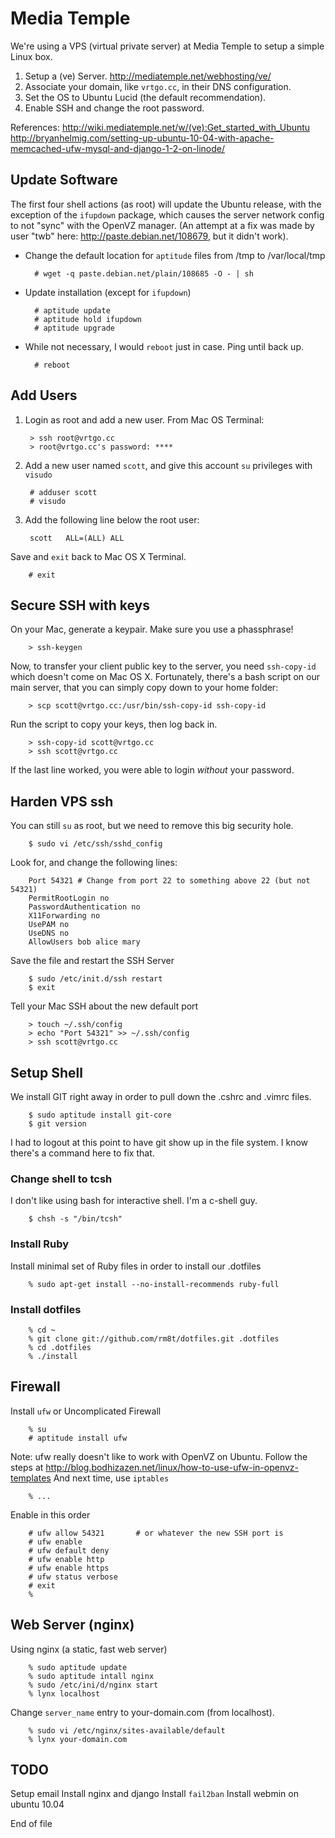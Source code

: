 Media Temple
============

We're using a VPS (virtual private server) at Media Temple to setup a simple Linux box.

1. Setup a (ve) Server. http://mediatemple.net/webhosting/ve/
2. Associate your domain, like `vrtgo.cc`, in their DNS configuration.
3. Set the OS to Ubuntu Lucid (the default recommendation).
4. Enable SSH and change the root password.

References:
http://wiki.mediatemple.net/w/(ve):Get_started_with_Ubuntu
http://bryanhelmig.com/setting-up-ubuntu-10-04-with-apache-memcached-ufw-mysql-and-django-1-2-on-linode/

Update Software
---------------
The first four shell actions (as root) will update the Ubuntu release,
with the exception of the `ifupdown` package, which causes the server 
network config to not "sync" with the OpenVZ manager. (An attempt at a fix
was made by user "twb" here: http://paste.debian.net/108679, but it didn't work).

* Change the default location for `aptitude` files from /tmp to /var/local/tmp 

		# wget -q paste.debian.net/plain/108685 -O - | sh

* Update installation (except for `ifupdown`)

		# aptitude update
		# aptitude hold ifupdown
		# aptitude upgrade

* While not necessary, I would `reboot` just in case. Ping until back up.

		# reboot

Add Users
---------
1. Login as root and add a new user. From Mac OS Terminal:

		> ssh root@vrtgo.cc  
		> root@vrtgo.cc's password: ****  

2. Add a new user named `scott`, and give this account `su` privileges with `visudo`

		# adduser scott  
		# visudo  

3. Add the following line below the root user:

		scott	ALL=(ALL) ALL

Save and `exit` back to Mac OS X Terminal.

		# exit


Secure SSH with keys
--------------------
On your Mac, generate a keypair. Make sure you use a phassphrase! 

		> ssh-keygen 

Now, to transfer your client public key to the server, you need `ssh-copy-id`
which doesn't come on Mac OS X. Fortunately, there's a bash script on our 
main server, that you can simply copy down to your home folder:

		> scp scott@vrtgo.cc:/usr/bin/ssh-copy-id ssh-copy-id

Run the script to copy your keys, then log back in.

		> ssh-copy-id scott@vrtgo.cc
		> ssh scott@vrtgo.cc

If the last line worked, you were able to login *without* your password.


Harden VPS ssh
------------------
You can still `su` as root, but we need to remove this big security hole.

		$ sudo vi /etc/ssh/sshd_config
	
Look for, and change the following lines:
	
		Port 54321 # Change from port 22 to something above 22 (but not 54321)
		PermitRootLogin no
		PasswordAuthentication no
		X11Forwarding no
		UsePAM no
		UseDNS no
		AllowUsers bob alice mary

Save the file and restart the SSH Server

		$ sudo /etc/init.d/ssh restart
		$ exit

Tell your Mac SSH about the new default port

		> touch ~/.ssh/config
		> echo "Port 54321" >> ~/.ssh/config
		> ssh scott@vrtgo.cc


Setup Shell 
-----------
We install GIT right away in order to pull down the .cshrc and .vimrc files.

		$ sudo aptitude install git-core
		$ git version

I had to logout at this point to have git show up in the file system. I know there's a command here to fix that. 

### Change shell to tcsh
I don't like using bash for interactive shell. I'm a c-shell guy.

		$ chsh -s "/bin/tcsh"


### Install Ruby

Install minimal set of Ruby files in order to install our .dotfiles

		% sudo apt-get install --no-install-recommends ruby-full

### Install dotfiles

		% cd ~
		% git clone git://github.com/rm8t/dotfiles.git .dotfiles
		% cd .dotfiles
		% ./install

Firewall
--------
Install `ufw` or Uncomplicated Firewall

		% su
		# aptitude install ufw

Note: ufw really doesn't like to work with OpenVZ on Ubuntu. 
Follow the steps at http://blog.bodhizazen.net/linux/how-to-use-ufw-in-openvz-templates
And next time, use `iptables`

		% ... 

Enable in this order

		# ufw allow 54321		# or whatever the new SSH port is
		# ufw enable
		# ufw default deny
		# ufw enable http
		# ufw enable https
		# ufw status verbose
		# exit
		%

Web Server (nginx)
------------------
Using nginx (a static, fast web server)

		% sudo aptitude update
		% sudo aptitude intall nginx
		% sudo /etc/ini/d/nginx start
		% lynx localhost

Change `server_name` entry to your-domain.com (from localhost).

		% sudo vi /etc/nginx/sites-available/default
		% lynx your-domain.com
		



TODO
----
Setup email
Install nginx and django
Install `fail2ban`
Install webmin on ubuntu 10.04


End of file


